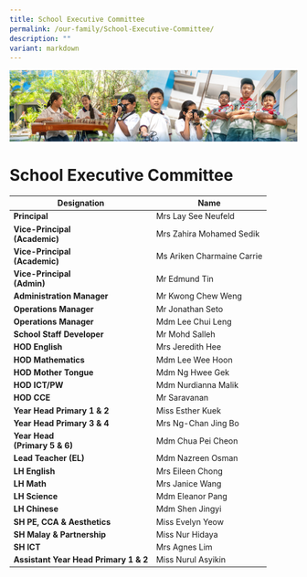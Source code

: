 ```yaml
---
title: School Executive Committee
permalink: /our-family/School-Executive-Committee/
description: ""
variant: markdown
---
```

![](/images/AboutUs.jpg)

School Executive Committee
==========================


| **Designation**                         | Name                       |
|---------------------------------------|----------------------------|
| **Principal**                         | Mrs Lay See Neufeld        |
| **Vice-Principal<br>(Academic)**      | Mrs Zahira Mohamed Sedik   |
| **Vice-Principal<br>(Academic)**      | Ms Ariken Charmaine Carrie |
| **Vice-Principal<br>(Admin)**         | Mr Edmund Tin              |
| **Administration Manager<br>**       | Mr Kwong Chew Weng<br>     |
| **Operations Manager**              | Mr Jonathan Seto           |
| **Operations Manager**              | Mdm Lee Chui Leng           |
| **School Staff Developer**            | Mr Mohd Salleh             |
| **HOD English**                       | Mrs Jeredith Hee           |
| **HOD Mathematics**                   | Mdm Lee Wee Hoon           |
| **HOD Mother Tongue**                 | Mdm Ng Hwee Gek            |
| **HOD ICT/PW**                        | Mdm Nurdianna Malik        |
| **HOD CCE**                           | Mr Saravanan               |
| **Year Head Primary 1 &amp; 2** | Miss Esther Kuek          |
| **Year Head Primary 3 &amp; 4**           | Mrs Ng-Chan Jing Bo        |
| **Year Head<br>(Primary 5 &amp; 6)**      | Mdm Chua Pei Cheon         |
| **Lead Teacher (EL)**                 | Mdm Nazreen Osman          |
| **LH English**                        | Mrs Eileen Chong            |
| **LH Math**                           | Mrs Janice Wang            |
| **LH Science**                        | Mdm Eleanor Pang           |
| **LH Chinese**                        | Mdm Shen Jingyi            |
| **SH PE, CCA &amp; Aesthetics**       | Miss Evelyn Yeow            |
| **SH Malay &amp; Partnership**            | Miss Nur Hidaya            |
| **SH ICT**                            |  Mrs Agnes Lim<br>         |
| **Assistant Year Head Primary 1 &amp; 2** | Miss Nurul Asyikin          |